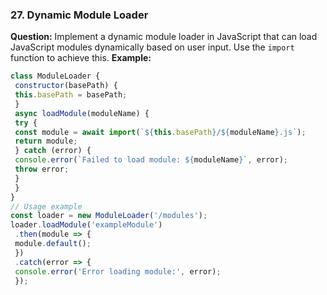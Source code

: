 ### 27. Dynamic Module Loader 
**Question:** 
Implement a dynamic module loader in JavaScript that can load JavaScript modules dynamically based on user input. Use the `import` function to achieve this. 
**Example:** 
```javascript 
class ModuleLoader { 
 constructor(basePath) { 
 this.basePath = basePath; 
 } 
 async loadModule(moduleName) { 
 try { 
 const module = await import(`${this.basePath}/${moduleName}.js`); 
 return module; 
 } catch (error) { 
 console.error(`Failed to load module: ${moduleName}`, error); 
 throw error; 
 } 
 } 
} 
// Usage example 
const loader = new ModuleLoader('/modules'); 
loader.loadModule('exampleModule') 
 .then(module => { 
 module.default(); 
 }) 
 .catch(error => { 
 console.error('Error loading module:', error); 
 }); 
``` 
